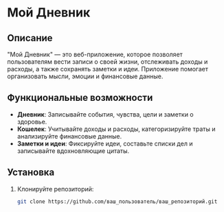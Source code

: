 # Мой Дневник

## Описание

"Мой Дневник" — это веб-приложение, которое позволяет пользователям вести записи о своей жизни, отслеживать доходы и расходы, а также сохранять заметки и идеи. Приложение помогает организовать мысли, эмоции и финансовые данные.

## Функциональные возможности

- **Дневник**: Записывайте события, чувства, цели и заметки о здоровье.
- **Кошелек**: Учитывайте доходы и расходы, категоризируйте траты и анализируйте финансовые данные.
- **Заметки и идеи**: Фиксируйте идеи, составьте списки дел и записывайте вдохновляющие цитаты.

## Установка

1. Клонируйте репозиторий:
   ```bash
   git clone https://github.com/ваш_пользователь/ваш_репозиторий.git
   ```
